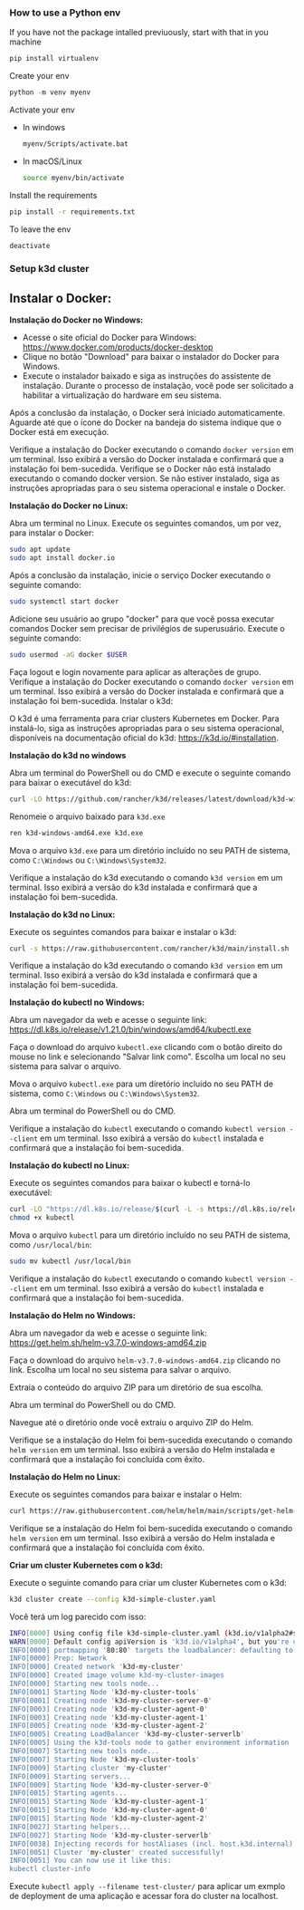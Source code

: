 ### How to use a Python env

If you have not the package intalled previuously, start with that in you machine
```python
pip install virtualenv
```

Create your env
```python
python -m venv myenv
```

Activate your env
  - In windows
    ```bash
    myenv/Scripts/activate.bat
    ```

  - In macOS/Linux
    ```bash
    source myenv/bin/activate
    ```

Install the requirements
```bash
pip install -r requirements.txt
```

To leave the env
```bash
deactivate
```

### Setup k3d cluster

## Instalar o Docker:

**Instalação do Docker no Windows:**

  - Acesse o site oficial do Docker para Windows: https://www.docker.com/products/docker-desktop
  - Clique no botão "Download" para baixar o instalador do Docker para Windows.
  - Execute o instalador baixado e siga as instruções do assistente de instalação. Durante o processo de instalação, você pode ser solicitado a habilitar a virtualização do hardware em seu sistema.

  Após a conclusão da instalação, o Docker será iniciado automaticamente. Aguarde até que o ícone do Docker na bandeja do sistema indique que o Docker está em execução.

  Verifique a instalação do Docker executando o comando ```docker version``` em um terminal. Isso exibirá a versão do Docker instalada e confirmará que a instalação foi bem-sucedida.
  Verifique se o Docker não está instalado executando o comando docker version. Se não estiver instalado, siga as instruções apropriadas para o seu sistema operacional e instale o Docker.

**Instalação do Docker no Linux:**

  Abra um terminal no Linux. Execute os seguintes comandos, um por vez, para instalar o Docker:

  ```bash
  sudo apt update
  sudo apt install docker.io
  ```

  Após a conclusão da instalação, inicie o serviço Docker executando o seguinte comando:

  ```bash
  sudo systemctl start docker
  ```

  Adicione seu usuário ao grupo "docker" para que você possa executar comandos Docker sem precisar de privilégios de superusuário. Execute o seguinte comando:

  ```bash
  sudo usermod -aG docker $USER
  ```

  Faça logout e login novamente para aplicar as alterações de grupo. Verifique a instalação do Docker executando o comando ```docker version``` em um terminal. Isso exibirá a versão do Docker instalada e confirmará que a instalação foi bem-sucedida.
  Instalar o k3d:

  O k3d é uma ferramenta para criar clusters Kubernetes em Docker. Para instalá-lo, siga as instruções apropriadas para o seu sistema operacional, disponíveis na documentação oficial do k3d: https://k3d.io/#installation.

**Instalação do k3d no windows**

  Abra um terminal do PowerShell ou do CMD e execute o seguinte comando para baixar o executável do k3d:

  ```bash
  curl -LO https://github.com/rancher/k3d/releases/latest/download/k3d-windows-amd64.exe
  ```

  Renomeie o arquivo baixado para ```k3d.exe```

  ```bash
  ren k3d-windows-amd64.exe k3d.exe
  ```

  Mova o arquivo ```k3d.exe``` para um diretório incluído no seu PATH de sistema, como ```C:\Windows``` ou ```C:\Windows\System32```.

  Verifique a instalação do k3d executando o comando ```k3d version``` em um terminal. Isso exibirá a versão do k3d instalada e confirmará que a instalação foi bem-sucedida.

**Instalação do k3d no Linux:**

  Execute os seguintes comandos para baixar e instalar o k3d:

  ```bash
  curl -s https://raw.githubusercontent.com/rancher/k3d/main/install.sh | bash
  ```

  Verifique a instalação do k3d executando o comando ```k3d version``` em um terminal. Isso exibirá a versão do k3d instalada e confirmará que a instalação foi bem-sucedida.

  **Instalação do kubectl no Windows:**

  Abra um navegador da web e acesse o seguinte link: https://dl.k8s.io/release/v1.21.0/bin/windows/amd64/kubectl.exe

  Faça o download do arquivo ```kubectl.exe``` clicando com o botão direito do mouse no link e selecionando "Salvar link como". Escolha um local no seu sistema para salvar o arquivo.

  Mova o arquivo ```kubectl.exe``` para um diretório incluído no seu PATH de sistema, como ```C:\Windows``` ou ```C:\Windows\System32```.

  Abra um terminal do PowerShell ou do CMD.

  Verifique a instalação do ```kubectl``` executando o comando ```kubectl version --client``` em um terminal. Isso exibirá a versão do ```kubectl``` instalada e confirmará que a instalação foi bem-sucedida.

**Instalação do kubectl no Linux:**

  Execute os seguintes comandos para baixar o kubectl e torná-lo executável:

  ```bash
  curl -LO "https://dl.k8s.io/release/$(curl -L -s https://dl.k8s.io/release/stable.txt)/bin/linux/amd64/kubectl"
  chmod +x kubectl
  ```

  Mova o arquivo ```kubectl``` para um diretório incluído no seu PATH de sistema, como ```/usr/local/bin```:

  ```bash
  sudo mv kubectl /usr/local/bin
  ```

  Verifique a instalação do ```kubectl``` executando o comando ```kubectl version --client``` em um terminal. Isso exibirá a versão do ```kubectl``` instalada e confirmará que a instalação foi bem-sucedida.

**Instalação do Helm no Windows:**

  Abra um navegador da web e acesse o seguinte link: https://get.helm.sh/helm-v3.7.0-windows-amd64.zip

  Faça o download do arquivo ```helm-v3.7.0-windows-amd64.zip``` clicando no link. Escolha um local no seu sistema para salvar o arquivo.

  Extraia o conteúdo do arquivo ZIP para um diretório de sua escolha.

  Abra um terminal do PowerShell ou do CMD.

  Navegue até o diretório onde você extraiu o arquivo ZIP do Helm.

  Verifique se a instalação do Helm foi bem-sucedida executando o comando ```helm version``` em um terminal. Isso exibirá a versão do Helm instalada e confirmará que a instalação foi concluída com êxito.

**Instalação do Helm no Linux:**

  Execute os seguintes comandos para baixar e instalar o Helm:

  ```bash
  curl https://raw.githubusercontent.com/helm/helm/main/scripts/get-helm-3 | bash
  ```

  Verifique se a instalação do Helm foi bem-sucedida executando o comando ```helm version``` em um terminal. Isso exibirá a versão do Helm instalada e confirmará que a instalação foi concluída com êxito.

**Criar um cluster Kubernetes com o k3d:**

  Execute o seguinte comando para criar um cluster Kubernetes com o k3d:

  ```bash
  k3d cluster create --config k3d-simple-cluster.yaml
  ```

  Você terá um log parecido com isso:

  ```bash
  INFO[0000] Using config file k3d-simple-cluster.yaml (k3d.io/v1alpha2#simple) 
  WARN[0000] Default config apiVersion is 'k3d.io/v1alpha4', but you're using 'k3d.io/v1alpha2': consider migrating.
  INFO[0000] portmapping '80:80' targets the loadbalancer: defaulting to [servers:**:proxy agents:**:proxy]
  INFO[0000] Prep: Network
  INFO[0000] Created network 'k3d-my-cluster'
  INFO[0000] Created image volume k3d-my-cluster-images
  INFO[0000] Starting new tools node...
  INFO[0001] Starting Node 'k3d-my-cluster-tools'
  INFO[0001] Creating node 'k3d-my-cluster-server-0'
  INFO[0003] Creating node 'k3d-my-cluster-agent-0'
  INFO[0003] Creating node 'k3d-my-cluster-agent-1'
  INFO[0005] Creating node 'k3d-my-cluster-agent-2'
  INFO[0005] Creating LoadBalancer 'k3d-my-cluster-serverlb'
  INFO[0005] Using the k3d-tools node to gather environment information
  INFO[0007] Starting new tools node...
  INFO[0007] Starting Node 'k3d-my-cluster-tools'
  INFO[0009] Starting cluster 'my-cluster'
  INFO[0009] Starting servers...
  INFO[0009] Starting Node 'k3d-my-cluster-server-0'
  INFO[0015] Starting agents...
  INFO[0015] Starting Node 'k3d-my-cluster-agent-1'
  INFO[0015] Starting Node 'k3d-my-cluster-agent-0'
  INFO[0015] Starting Node 'k3d-my-cluster-agent-2'
  INFO[0027] Starting helpers...
  INFO[0027] Starting Node 'k3d-my-cluster-serverlb'      
  INFO[0038] Injecting records for hostAliases (incl. host.k3d.internal) and for 6 network members into CoreDNS configmap...
  INFO[0051] Cluster 'my-cluster' created successfully!   
  INFO[0051] You can now use it like this:
  kubectl cluster-info
  ```

  Execute ```kubectl apply --filename test-cluster/``` para aplicar um exmplo de deployment de uma aplicação e acessar fora do cluster na localhost.
